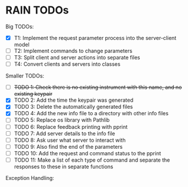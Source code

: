 # RAIN TODOs

Big TODOs:
- [x] T1: Implement the request parameter process into the server-client model
- [ ] T2: Implement commands to change parameters
- [ ] T3: Split client and server actions into separate files
- [ ] T4: Convert clients and servers into classes

Smaller TODOs:
- [ ] ~~TODO 1: Check there is no existing instrument with this name, and no existing keypair~~
- [x] TODO 2: Add the time the keypair was generated
- [x] TODO 3: Delete the automatically generated files
- [x] TODO 4: Add the new info file to a directory with other info files
- [ ] TODO 5: Replace os library with Pathlib
- [ ] TODO 6: Replace feedback printing with pprint
- [ ] TODO 7: Add server details to the info file
- [ ] TODO 8: Ask user what server to interact with
- [ ] TODO 9: Also find the end of the parameters
- [ ] TODO 10: Add the request and command status to the pprint
- [ ] TODO 11: Make a list of each type of command and separate the responses to these in separate functions

Exception Handling:
